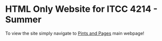 # HTML Only Website for ITCC 4214 - Summer 

To view the site simply navigate to [Pints and Pages](https://f-a-alex.github.io/ITC_4214_Projects_FAA/Portfolio_2/) main webpage!

